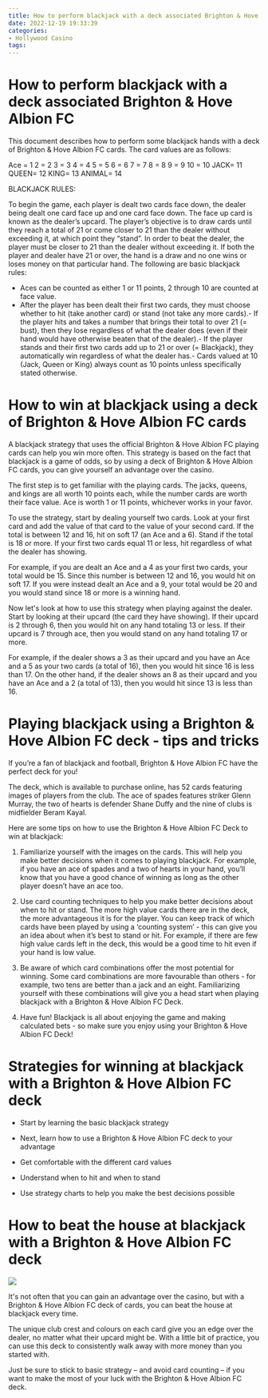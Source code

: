 ```yaml
---
title: How to perform blackjack with a deck associated Brighton & Hove Albion FC
date: 2022-12-19 19:33:39
categories:
- Hollywood Casino
tags:
---
```



#  How to perform blackjack with a deck associated Brighton & Hove Albion FC

This document describes how to perform some blackjack hands with a deck of Brighton & Hove Albion FC cards. The card values are as follows:

Ace = 1
2 = 2
3 = 3
4 = 4
5 = 5
6 = 6
7 = 7
8 = 8
9 = 9
10 = 10
JACK= 11 
QUEEN= 12 
KING= 13 
ANIMAL= 14 





 BLACKJACK RULES:

To begin the game, each player is dealt two cards face down, the dealer being dealt one card face up and one card face down. The face up card is known as the dealer’s upcard. The player’s objective is to draw cards until they reach a total of 21 or come closer to 21 than the dealer without exceeding it, at which point they “stand”. In order to beat the dealer, the player must be closer to 21 than the dealer without exceeding it. If both the player and dealer have 21 or over, the hand is a draw and no one wins or loses money on that particular hand. The following are basic blackjack rules: 

- Aces can be counted as either 1 or 11 points, 2 through 10 are counted at face value.
- After the player has been dealt their first two cards, they must choose whether to hit (take another card) or stand (not take any more cards).- If the player hits and takes a number that brings their total to over 21 (= bust), then they lose regardless of what the dealer does (even if their hand would have otherwise beaten that of the dealer).- If the player stands and their first two cards add up to 21 or over (= Blackjack), they automatically win regardless of what the dealer has.- Cards valued at 10 (Jack, Queen or King) always count as 10 points unless specifically stated otherwise.

#  How to win at blackjack using a deck of Brighton & Hove Albion FC cards

A blackjack strategy that uses the official Brighton & Hove Albion FC playing cards can help you win more often. This strategy is based on the fact that blackjack is a game of odds, so by using a deck of Brighton & Hove Albion FC cards, you can give yourself an advantage over the casino.

The first step is to get familiar with the playing cards. The jacks, queens, and kings are all worth 10 points each, while the number cards are worth their face value. Ace is worth 1 or 11 points, whichever works in your favor.

To use the strategy, start by dealing yourself two cards. Look at your first card and add the value of that card to the value of your second card. If the total is between 12 and 16, hit on soft 17 (an Ace and a 6). Stand if the total is 18 or more. If your first two cards equal 11 or less, hit regardless of what the dealer has showing.

For example, if you are dealt an Ace and a 4 as your first two cards, your total would be 15. Since this number is between 12 and 16, you would hit on soft 17. If you were instead dealt an Ace and a 9, your total would be 20 and you would stand since 18 or more is a winning hand.

Now let's look at how to use this strategy when playing against the dealer. Start by looking at their upcard (the card they have showing). If their upcard is 2 through 6, then you would hit on any hand totaling 13 or less. If their upcard is 7 through ace, then you would stand on any hand totaling 17 or more.

For example, if the dealer shows a 3 as their upcard and you have an Ace and a 5 as your two cards (a total of 16), then you would hit since 16 is less than 17. On the other hand, if the dealer shows an 8 as their upcard and you have an Ace and a 2 (a total of 13), then you would hit since 13 is less than 16.

#  Playing blackjack using a Brighton & Hove Albion FC deck - tips and tricks

If you’re a fan of blackjack and football, Brighton & Hove Albion FC have the perfect deck for you!

The deck, which is available to purchase online, has 52 cards featuring images of players from the club. The ace of spades features striker Glenn Murray, the two of hearts is defender Shane Duffy and the nine of clubs is midfielder Beram Kayal.

Here are some tips on how to use the Brighton & Hove Albion FC Deck to win at blackjack:

1. Familiarize yourself with the images on the cards. This will help you make better decisions when it comes to playing blackjack. For example, if you have an ace of spades and a two of hearts in your hand, you’ll know that you have a good chance of winning as long as the other player doesn’t have an ace too.

2. Use card counting techniques to help you make better decisions about when to hit or stand. The more high value cards there are in the deck, the more advantageous it is for the player. You can keep track of which cards have been played by using a ‘counting system’ - this can give you an idea about when it’s best to stand or hit. For example, if there are few high value cards left in the deck, this would be a good time to hit even if your hand is low value.

3. Be aware of which card combinations offer the most potential for winning. Some card combinations are more favourable than others - for example, two tens are better than a jack and an eight. Familiarizing yourself with these combinations will give you a head start when playing blackjack with a Brighton & Hove Albion FC Deck.

4. Have fun! Blackjack is all about enjoying the game and making calculated bets - so make sure you enjoy using your Brighton & Hove Albion FC Deck!

#  Strategies for winning at blackjack with a Brighton & Hove Albion FC deck

- Start by learning the basic blackjack strategy

- Next, learn how to use a Brighton & Hove Albion FC deck to your advantage

- Get comfortable with the different card values

- Understand when to hit and when to stand

- Use strategy charts to help you make the best decisions possible

#  How to beat the house at blackjack with a Brighton & Hove Albion FC deck

![](https://cdn.images.express.co.uk/img/dynamic/78/590x/brighton-albion-fc-strip-277911.jpg)

It's not often that you can gain an advantage over the casino, but with a Brighton & Hove Albion FC deck of cards, you can beat the house at blackjack every time.

The unique club crest and colours on each card give you an edge over the dealer, no matter what their upcard might be. With a little bit of practice, you can use this deck to consistently walk away with more money than you started with.

Just be sure to stick to basic strategy – and avoid card counting – if you want to make the most of your luck with the Brighton & Hove Albion FC deck.